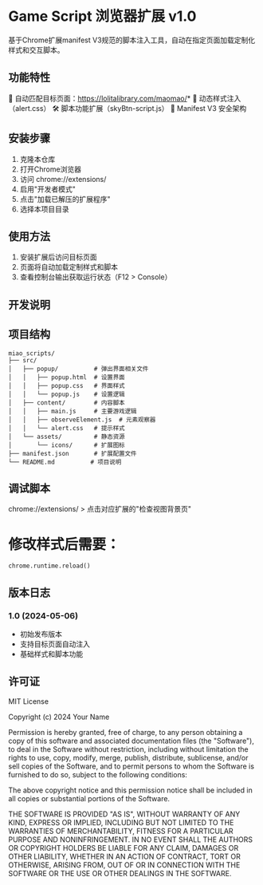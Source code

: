 <!--
 * @Author: liyanminghui@codeck.ai
 * @Date: 2025-05-06 17:25:02
 * @LastEditTime: 2025-05-16 15:19:54
 * @LastEditors: liyanminghui@codeck.ai
 * @Description: 
 * @FilePath: /miao_scripts/README.md
-->
# Game Script 浏览器扩展 v1.0

基于Chrome扩展manifest V3规范的脚本注入工具，自动在指定页面加载定制化样式和交互脚本。

## 功能特性
🎯 自动匹配目标页面：https://lolitalibrary.com/maomao/*
🎨 动态样式注入（alert.css）
🛠️ 脚本功能扩展（skyBtn-script.js）
🔌 Manifest V3 安全架构

## 安装步骤
1. 克隆本仓库
2. 打开Chrome浏览器
3. 访问 chrome://extensions/
4. 启用"开发者模式" 
5. 点击"加载已解压的扩展程序"
6. 选择本项目目录

## 使用方法
1. 安装扩展后访问目标页面
2. 页面将自动加载定制样式和脚本
3. 查看控制台输出获取运行状态（F12 > Console）

## 开发说明

## 项目结构

```
miao_scripts/
├── src/
│   ├── popup/          # 弹出界面相关文件
│   │   ├── popup.html  # 设置界面
│   │   ├── popup.css   # 界面样式
│   │   └── popup.js    # 设置逻辑
│   ├── content/        # 内容脚本
│   │   ├── main.js     # 主要游戏逻辑
│   │   ├── observeElement.js  # 元素观察器
│   │   └── alert.css   # 提示样式
│   └── assets/         # 静态资源
│       └── icons/      # 扩展图标
├── manifest.json       # 扩展配置文件
└── README.md          # 项目说明
```

## 调试脚本
chrome://extensions/ > 点击对应扩展的"检查视图背景页"

# 修改样式后需要：
```
chrome.runtime.reload()
```

## 版本日志
### 1.0 (2024-05-06)
- 初始发布版本
- 支持目标页面自动注入
- 基础样式和脚本功能

## 许可证
MIT License




Copyright (c) 2024 Your Name

Permission is hereby granted, free of charge, to any person obtaining a copy
of this software and associated documentation files (the "Software"), to deal
in the Software without restriction, including without limitation the rights
to use, copy, modify, merge, publish, distribute, sublicense, and/or sell
copies of the Software, and to permit persons to whom the Software is
furnished to do so, subject to the following conditions:

The above copyright notice and this permission notice shall be included in all
copies or substantial portions of the Software.

THE SOFTWARE IS PROVIDED "AS IS", WITHOUT WARRANTY OF ANY KIND, EXPRESS OR
IMPLIED, INCLUDING BUT NOT LIMITED TO THE WARRANTIES OF MERCHANTABILITY,
FITNESS FOR A PARTICULAR PURPOSE AND NONINFRINGEMENT. IN NO EVENT SHALL THE
AUTHORS OR COPYRIGHT HOLDERS BE LIABLE FOR ANY CLAIM, DAMAGES OR OTHER
LIABILITY, WHETHER IN AN ACTION OF CONTRACT, TORT OR OTHERWISE, ARISING FROM,
OUT OF OR IN CONNECTION WITH THE SOFTWARE OR THE USE OR OTHER DEALINGS IN THE
SOFTWARE.
